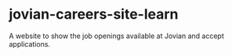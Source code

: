 # jovian-careers-site-learn
A website to show the job openings available at Jovian and accept applications.
